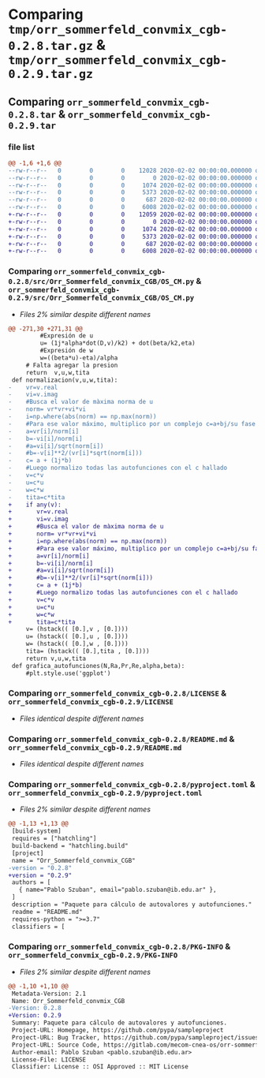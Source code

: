 # Comparing `tmp/orr_sommerfeld_convmix_cgb-0.2.8.tar.gz` & `tmp/orr_sommerfeld_convmix_cgb-0.2.9.tar.gz`

## Comparing `orr_sommerfeld_convmix_cgb-0.2.8.tar` & `orr_sommerfeld_convmix_cgb-0.2.9.tar`

### file list

```diff
@@ -1,6 +1,6 @@
--rw-r--r--   0        0        0    12028 2020-02-02 00:00:00.000000 orr_sommerfeld_convmix_cgb-0.2.8/src/Orr_Sommerfeld_convmix_CGB/OS_CM.py
--rw-r--r--   0        0        0        0 2020-02-02 00:00:00.000000 orr_sommerfeld_convmix_cgb-0.2.8/src/Orr_Sommerfeld_convmix_CGB/__init__.py
--rw-r--r--   0        0        0     1074 2020-02-02 00:00:00.000000 orr_sommerfeld_convmix_cgb-0.2.8/LICENSE
--rw-r--r--   0        0        0     5373 2020-02-02 00:00:00.000000 orr_sommerfeld_convmix_cgb-0.2.8/README.md
--rw-r--r--   0        0        0      687 2020-02-02 00:00:00.000000 orr_sommerfeld_convmix_cgb-0.2.8/pyproject.toml
--rw-r--r--   0        0        0     6008 2020-02-02 00:00:00.000000 orr_sommerfeld_convmix_cgb-0.2.8/PKG-INFO
+-rw-r--r--   0        0        0    12059 2020-02-02 00:00:00.000000 orr_sommerfeld_convmix_cgb-0.2.9/src/Orr_Sommerfeld_convmix_CGB/OS_CM.py
+-rw-r--r--   0        0        0        0 2020-02-02 00:00:00.000000 orr_sommerfeld_convmix_cgb-0.2.9/src/Orr_Sommerfeld_convmix_CGB/__init__.py
+-rw-r--r--   0        0        0     1074 2020-02-02 00:00:00.000000 orr_sommerfeld_convmix_cgb-0.2.9/LICENSE
+-rw-r--r--   0        0        0     5373 2020-02-02 00:00:00.000000 orr_sommerfeld_convmix_cgb-0.2.9/README.md
+-rw-r--r--   0        0        0      687 2020-02-02 00:00:00.000000 orr_sommerfeld_convmix_cgb-0.2.9/pyproject.toml
+-rw-r--r--   0        0        0     6008 2020-02-02 00:00:00.000000 orr_sommerfeld_convmix_cgb-0.2.9/PKG-INFO
```

### Comparing `orr_sommerfeld_convmix_cgb-0.2.8/src/Orr_Sommerfeld_convmix_CGB/OS_CM.py` & `orr_sommerfeld_convmix_cgb-0.2.9/src/Orr_Sommerfeld_convmix_CGB/OS_CM.py`

 * *Files 2% similar despite different names*

```diff
@@ -271,30 +271,31 @@
         #Expresión de u
         u= (1j*alpha*dot(D,v)/k2) + dot(beta/k2,eta)
         #Expresión de w
         w=((beta*u)-eta)/alpha
     # Falta agregar la presion 
     return  v,u,w,tita
 def normalizacion(v,u,w,tita):
-    vr=v.real
-    vi=v.imag
-    #Busca el valor de màxima norma de u
-    norm= vr*vr+vi*vi
-    i=np.where(abs(norm) == np.max(norm))
-    #Para ese valor máximo, multiplico por un complejo c=a+bj/su fase sea cero y su norma sea 1
-    a=vr[i]/norm[i]
-    b=-vi[i]/norm[i]
-    #a=vi[i]/sqrt(norm[i])
-    #b=-v[i]**2/(vr[i]*sqrt(norm[i]))
-    c= a + (1j*b)   
-    #Luego normalizo todas las autofunciones con el c hallado
-    v=c*v
-    u=c*u
-    w=c*w
-    tita=c*tita
+    if any(v):
+	    vr=v.real
+	    vi=v.imag
+	    #Busca el valor de màxima norma de u
+	    norm= vr*vr+vi*vi
+	    i=np.where(abs(norm) == np.max(norm))
+	    #Para ese valor máximo, multiplico por un complejo c=a+bj/su fase sea cero y su norma sea 1
+	    a=vr[i]/norm[i]
+	    b=-vi[i]/norm[i]
+	    #a=vi[i]/sqrt(norm[i])
+	    #b=-v[i]**2/(vr[i]*sqrt(norm[i]))
+	    c= a + (1j*b)   
+	    #Luego normalizo todas las autofunciones con el c hallado
+	    v=c*v
+	    u=c*u
+	    w=c*w
+	    tita=c*tita
     v= (hstack(( [0.],v , [0.])))
     u= (hstack(( [0.],u , [0.])))
     w= (hstack(( [0.],w , [0.])))
     tita= (hstack(( [0.],tita , [0.])))
     return v,u,w,tita  
 def grafica_autofunciones(N,Ra,Pr,Re,alpha,beta):
     #plt.style.use('ggplot')
```

### Comparing `orr_sommerfeld_convmix_cgb-0.2.8/LICENSE` & `orr_sommerfeld_convmix_cgb-0.2.9/LICENSE`

 * *Files identical despite different names*

### Comparing `orr_sommerfeld_convmix_cgb-0.2.8/README.md` & `orr_sommerfeld_convmix_cgb-0.2.9/README.md`

 * *Files identical despite different names*

### Comparing `orr_sommerfeld_convmix_cgb-0.2.8/pyproject.toml` & `orr_sommerfeld_convmix_cgb-0.2.9/pyproject.toml`

 * *Files 2% similar despite different names*

```diff
@@ -1,13 +1,13 @@
 [build-system]
 requires = ["hatchling"]
 build-backend = "hatchling.build"
 [project]
 name = "Orr_Sommerfeld_convmix_CGB"
-version = "0.2.8"
+version = "0.2.9"
 authors = [
   { name="Pablo Szuban", email="pablo.szuban@ib.edu.ar" },
 ]
 description = "Paquete para cálculo de autovalores y autofunciones."
 readme = "README.md"
 requires-python = ">=3.7"
 classifiers = [
```

### Comparing `orr_sommerfeld_convmix_cgb-0.2.8/PKG-INFO` & `orr_sommerfeld_convmix_cgb-0.2.9/PKG-INFO`

 * *Files 2% similar despite different names*

```diff
@@ -1,10 +1,10 @@
 Metadata-Version: 2.1
 Name: Orr_Sommerfeld_convmix_CGB
-Version: 0.2.8
+Version: 0.2.9
 Summary: Paquete para cálculo de autovalores y autofunciones.
 Project-URL: Homepage, https://github.com/pypa/sampleproject
 Project-URL: Bug Tracker, https://github.com/pypa/sampleproject/issues
 Project-URL: Source Code, https://gitlab.com/mecom-cnea-os/orr-sommerfeld-convmix-cgb
 Author-email: Pablo Szuban <pablo.szuban@ib.edu.ar>
 License-File: LICENSE
 Classifier: License :: OSI Approved :: MIT License
```

